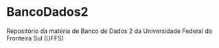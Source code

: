 # BancoDados2
Repositório da matéria de Banco de Dados 2 da Universidade Federal da Fronteira Sul (UFFS)
